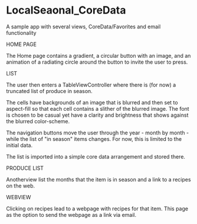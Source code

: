 LocalSeaonal_CoreData
=====================

A sample app with several views, CoreData/Favorites and email functionality

HOME PAGE

The Home page contains a gradient, a circular button with an image, and an animation of a radiating circle around the button to invite the user to press.

LIST

The user then enters a TableViewController where there is (for now) a truncated list of produce in season.

The cells have backgrounds of an image that is blurred and then set to aspect-fill so that each cell contains a slither of the blurred image. The font is chosen to be casual yet have a clarity and brightness that shows against the blurred color-scheme.

The navigation buttons move the user through the year - month by month - while the list of "in season" items changes. For now, this is limited to the initial data.

The list is imported into a simple core data arrangement and stored there.

PRODUCE LIST

Anotherview list the months that the item is in season and a link to a recipes on the web.

WEBVIEW

Clicking on recipes lead to a webpage with recipes for that item. This page as the option to send the webpage as a link via email.
